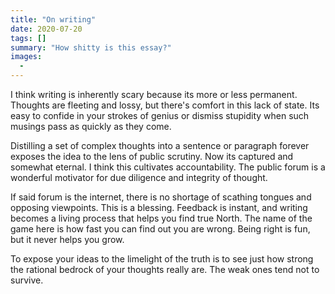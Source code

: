 ```yaml
---
title: "On writing"
date: 2020-07-20
tags: []
summary: "How shitty is this essay?"
images:
  -
---
```


I think writing is inherently scary because its more or less permanent.
Thoughts are fleeting and lossy, but there's comfort in this lack of state. Its
easy to confide in your strokes of genius or dismiss stupidity when such musings
pass as quickly as they come.

Distilling a set of complex thoughts into a sentence or paragraph forever
exposes the idea to the lens of public scrutiny. Now its captured and somewhat
eternal. I think this cultivates accountability. The public forum is a wonderful
motivator for due diligence and integrity of thought.

If said forum is the internet, there is no shortage of scathing tongues
and opposing viewpoints. This is a blessing. Feedback is instant, and writing
becomes a living process that helps you find true North. The name
of the game here is how fast you can find out you are wrong. Being right is fun,
but it never helps you grow.

To expose your ideas to the limelight of the truth is to see just
how strong the rational bedrock of your thoughts really are. The weak ones tend
not to survive.
